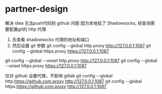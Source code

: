 # partner-design
解决 idea 无法push代码到 github 问题
因为本地挂了 Shadowsocks, 经查询需要配置git的 http 代理
1. 先查看 shadowsocks 代理的地址和端口
2. 然后设置 git 参数
git config --global http.proxy http://127.0.0.1:1087
git config --global https.proxy https://127.0.0.1:1087

git config --global --unset http.proxy http://127.0.0.1:1087
git config --global --unset https.proxy https://127.0.0.1:1087

仅对 github 设置代理，不影响 gitlab
git config --global http.https://github.com.proxy http://127.0.0.1:1087
git config --global https.https://github.com.proxy http://127.0.0.1:1087
